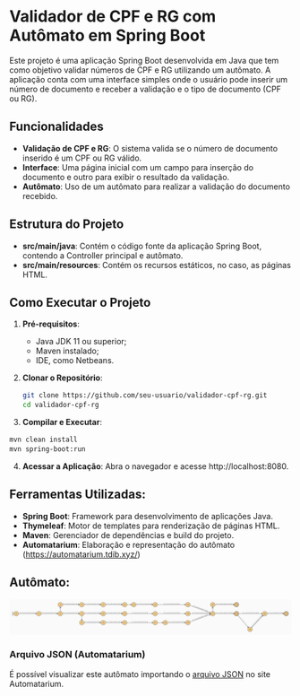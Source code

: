 # Validador de CPF e RG com Autômato em Spring Boot

Este projeto é uma aplicação Spring Boot desenvolvida em Java que tem como objetivo validar números de CPF e RG utilizando um autômato. A aplicação conta com uma interface simples onde o usuário pode inserir um número de documento e receber a validação e o tipo de documento (CPF ou RG).

## Funcionalidades

- **Validação de CPF e RG**: O sistema valida se o número de documento inserido é um CPF ou RG válido.
- **Interface**: Uma página inicial com um campo para inserção do documento e outro para exibir o resultado da validação.
- **Autômato**: Uso de um autômato para realizar a validação do documento recebido.

## Estrutura do Projeto

- **src/main/java**: Contém o código fonte da aplicação Spring Boot, contendo a Controller principal e autômato.
- **src/main/resources**: Contém os recursos estáticos, no caso, as páginas HTML.

## Como Executar o Projeto

1. **Pré-requisitos**:
   - Java JDK 11 ou superior;
   - Maven instalado;
   - IDE, como Netbeans.

2. **Clonar o Repositório**:
   ```bash
   git clone https://github.com/seu-usuario/validador-cpf-rg.git
   cd validador-cpf-rg
   ```
   
3. **Compilar e Executar**:
  ```bash
  mvn clean install
  mvn spring-boot:run
  ```

4. **Acessar a Aplicação**:
Abra o navegador e acesse http://localhost:8080.

## **Ferramentas Utilizadas**:
- **Spring Boot**: Framework para desenvolvimento de aplicações Java.
- **Thymeleaf**: Motor de templates para renderização de páginas HTML.
- **Maven**: Gerenciador de dependências e build do projeto.
- **Automatarium**: Elaboração e representação do autômato (https://automatarium.tdib.xyz/)

## **Autômato**:
![Autômato para validação de CPF e RG](files/Automato.png)

### **Arquivo JSON (Automatarium)**
É possível visualizar este autômato importando o [arquivo JSON](files/Autômato.json) no site Automatarium.
